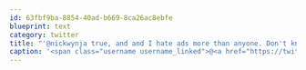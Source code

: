 ```yaml
---
id: 63fbf9ba-8854-40ad-b669-8ca26ac8ebfe
blueprint: text
category: twitter
title: "'@nickwynja true, and and I hate ads more than anyone. Don't know how I got sucked in to this"
caption: '<span class="username username_linked">@<a href="https://twitter.com/nickwynja" title="Nick Wynja">nickwynja</a></span> true, and and I hate ads more than anyone. Don''t know how I got sucked in to this'
---
```


